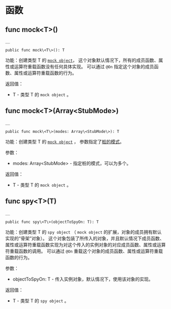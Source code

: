   
# 函数

## func mock\<T\>\(\)
    
    __
    
    public func mock\<T\>(): T
    
功能：创建类型 T 的 [`mock object`](https://docs.cangjie-lang.cn/docs/1.0.1/libs/std/unittest_mock/unittest_mock_samples/mock_framework_basics.html#%E5%88%9B%E5%BB%BA-mock-%E5%AF%B9%E8%B1%A1)， 这个对象默认情况下，所有的成员函数、属性或运算符重载函数没有任何具体实现。 可以通过 `@On` 指定这个对象的成员函数、属性或运算符重载函数的行为。

返回值：

  * T - 类型 T 的 `mock object` 。

## func mock\<T\>\(Array\<StubMode\>\)
    
    __
    
    public func mock\<T\>(modes: Array\<StubMode\>): T
    
功能：创建类型 T 的 [`mock object`](https://docs.cangjie-lang.cn/docs/1.0.1/libs/std/unittest_mock/unittest_mock_samples/mock_framework_basics.html#%E5%88%9B%E5%BB%BA-mock-%E5%AF%B9%E8%B1%A1) ， 参数指定了[桩的模式](https://docs.cangjie-lang.cn/docs/1.0.1/libs/std/unittest_mock/unittest_mock_samples/mock_framework_stubs.html#%E6%A1%A9%E7%9A%84%E6%A8%A1%E5%BC%8F)。

参数：

  * modes: Array\<StubMode\> \- 指定桩的模式，可以为多个。

返回值：

  * T - 类型 T 的 `mock object` 。

## func spy\<T\>\(T\)
    
    __
    
    public func spy\<T\>(objectToSpyOn: T): T
    
功能：创建类型 T 的 `spy object` （ `mock object` 的扩展，对象的成员拥有默认实现的“骨架”对象）。 这个对象包装了所传入的对象，并且默认情况下成员函数、属性或运算符重载函数实现为对这个传入的实例对象的对应成员函数、属性或运算符重载函数的调用。 可以通过 `@On` 重载这个对象的成员函数、属性或运算符重载函数的行为。

参数：

  * objectToSpyOn: T - 传入实例对象，默认情况下，使用该对象的实现。

返回值：

  * T - 类型 T 的 `spy object` 。